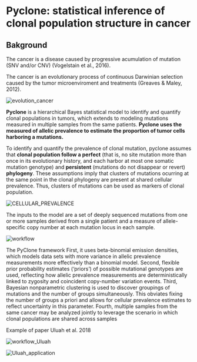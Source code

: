 # **Pyclone: statistical inference of clonal population structure in cancer**

## Bakground

The cancer is a disease caused by progressive acumulation of mutation (SNV and/or CNV) (Vogelstain et al., 2016).

The cancer is an evolutionary process of continuous Darwinian selection caused by the tumor microenviroment and treatments (Greaves & Maley, 2012).

![evolution_cancer](https://user-images.githubusercontent.com/53798505/68075376-77388980-fd6c-11e9-8e48-2ac2567f5949.png)

**Pyclone** is a hierarchical Bayes statistical model to identify and quantify clonal populations in tumors, which extends to modeling mutations measured in multiple samples from the same patients. **Pyclone uses the measured of allelic prevalence to estimate the proportion of tumor cells harboring a mutations.**

To identify and quantify the prevalence of clonal mutation, pyclone assumes that **clonal population follow a perfect** (that is, no site mutation more than once in its evolutionary history, and each harbor at most one somatic mutation genotype) and **persistent** (mutations do not disappear or revert) **phylogeny**. These assumptions imply that clusters of mutations ocurring at the same point in the clonal phylogeny are present at shared cellular prevalence. Thus, clusters of mutations can be used as markers of clonal population.

![CELLULAR_PREVALENCE](https://user-images.githubusercontent.com/53798505/68088323-b83fa500-fe23-11e9-808d-b00016d15952.png)


The inputs to the model are a set of deeply sequenced mutations from one or more samples derived from a single patient and a measure of allele-specific copy number at each mutation locus in each sample.

![workflow](https://user-images.githubusercontent.com/53798505/68076144-9b00cd00-fd76-11e9-8d0b-463bc7ef44c3.png)

The PyClone framework 
First, it uses beta-binomial emission densities, which models data sets with more variance in allelic prevalence measurements more effectively than a binomial model. 
Second, flexible prior probability estimates (‘priors’) of possible mutational genotypes are used, reflecting how allelic prevalence measurements are deterministically linked to zygosity and coincident copy-number variation events.
Third, Bayesian nonparametric clustering is used to discover groupings of mutations and the number of groups simultaneously. This obviates fixing the number of groups a priori and allows for cellular prevalence estimates to reflect uncertainty in this parameter. 
Fourth, multiple samples from the same cancer may be analyzed jointly to leverage the scenario in which clonal populations are shared across samples

Example of paper Uluah et al. 2018

![workflow_Uluah](https://user-images.githubusercontent.com/53798505/68076412-ae616780-fd79-11e9-8f55-4dca3dca4b26.png)

![Uluah_application](https://user-images.githubusercontent.com/53798505/68076464-71e23b80-fd7a-11e9-9123-3a0060b425c6.png)



